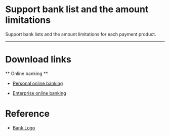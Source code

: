 # Support bank list and the amount limitations

Support bank lists and the amount limitations for each payment product.


***

# Download links

** Online banking **
* [Personal online banking](https://raw.githubusercontent.com/LianLianPay/Resources/master/EN/personal%20online%20banking%20list.xls)<br>

* [Enterprise online banking](https://raw.githubusercontent.com/LianLianPay/Resources/master/EN/Enterprise%20online%20banking%20list.xls)<br>



# Reference
* [Bank Logo](https://raw.githubusercontent.com/LianLianPay/Resources/master/Logo/%E9%93%B6%E8%A1%8CLogo/%E9%93%B6%E8%A1%8Clogo.rar)